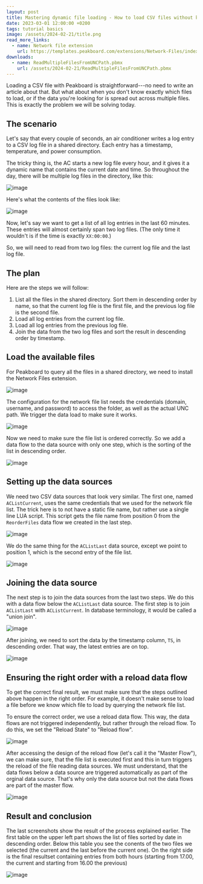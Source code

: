 ```yaml
---
layout: post
title: Mastering dynamic file loading - How to load CSV files without knowing their names
date: 2023-03-01 12:00:00 +0200
tags: tutorial basics
image: /assets/2024-02-21/title.png
read_more_links:
  - name: Network file extension
    url: https://templates.peakboard.com/extensions/Network-Files/index
downloads:
  - name: ReadMultipleFilesFromUNCPath.pbmx
    url: /assets/2024-02-21/ReadMultipleFilesFromUNCPath.pbmx
---
```


Loading a CSV file with Peakboard is straightforward---no need to write an article about that. But what about when you don't know exactly which files to load, or if the data you're looking for is spread out across multiple files. This is exactly the problem we will be solving today.

## The scenario

Let's say that every couple of seconds, an air conditioner writes a log entry to a CSV log file in a shared directory. Each entry has a timestamp, temperature, and power consumption.

The tricky thing is, the AC starts a new log file every hour, and it gives it a dynamic name that contains the current date and time. So throughout the day, there will be multiple log files in the directory, like this:

![image](/assets/2024-02-21/010.png)

Here's what the contents of the files look like:

![image](/assets/2024-02-21/020.png)

Now, let's say we want to get a list of all log entries in the last 60 minutes. These entries will almost certainly span two log files. (The only time it wouldn't is if the time is exactly `XX:00:00`.)

So, we will need to read from two log files: the current log file and the last log file.

## The plan

Here are the steps we will follow:

1. List all the files in the shared directory. Sort them in descending order by name, so that the current log file is the first file, and the previous log file is the second file.
2. Load all log entries from the current log file.
3. Load all log entries from the previous log file.
4. Join the data from the two log files and sort the result in descending order by timestamp.

## Load the available files

For Peakboard to query all the files in a shared directory, we need to install the Network Files extension.

![image](/assets/2024-02-21/030.png)

The configuration for the network file list needs the credentials (domain, username, and password) to access the folder, as well as the actual UNC path. We trigger the data load to make sure it works.

![image](/assets/2024-02-21/040.png)

Now we need to make sure the file list is ordered correctly. So we add a data flow to the data source with only one step, which is the sorting of the list in descending order.

![image](/assets/2024-02-21/050.png)

## Setting up the data sources

We need two CSV data sources that look very similar. The first one, named `ACListCurrent`, uses the same credentials that we used for the network file list. The trick here is to not have a static file name, but rather use a single line LUA script. This script gets the file name from position 0 from the `ReorderFiles` data flow we created in the last step.

![image](/assets/2024-02-21/060.png)

We do the same thing for the `ACListLast` data source, except we point to position 1, which is the second entry of the file list.

![image](/assets/2024-02-21/070.png)

## Joining the data source

The next step is to join the data sources from the last two steps.
We do this with a data flow below the `ACListLast` data source. The first step is to join `ACListLast` with `ACListCurrent`. In database terminology, it would be called a "union join".

![image](/assets/2024-02-21/080.png)

After joining, we need to sort the data by the timestamp column, `TS`, in descending order. That way, the latest entries are on top.

![image](/assets/2024-02-21/090.png)

## Ensuring the right order with a reload data flow

To get the correct final result, we must make sure that the steps outlined above happen in the right order. For example, it doesn't make sense to load a file before we know which file to load by querying the network file list.

To ensure the correct order, we use a reload data flow. This way, the data flows are not triggered independently, but rather through the reload flow. To do this, we set the "Reload State" to "Reload flow".

![image](/assets/2024-02-21/095.png)

After accessing the design of the reload flow (let's call it the "Master Flow"), we can make sure, that the file list is executed first and this in turn triggers the reload of the file reading data sources. We must understand, that the data flows below a data source are triggered automatically as part of the orginal data source. That's why only the data source but not the data flows are part of the master flow.

![image](/assets/2024-02-21/100.png)

## Result and conclusion

The last screenshots show the result of the process explained earlier. The first table on the upper left part shows the list of files sorted by date in descending order. Below this table you see the conents of the two files we selected (the current and the last before the current one). On the right side is the final resultset containing entries from both hours (starting from 17.00, the current and starting from 16.00 the previous)

![image](/assets/2024-02-21/110.png)